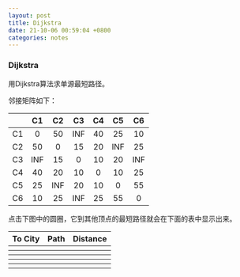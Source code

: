 ```yaml
---
layout: post
title: Dijkstra
date: 21-10-06 00:59:04 +0800
categories: notes
---
```


### Dijkstra

用Dijkstra算法求单源最短路径。

邻接矩阵如下：

|      |  C1  |  C2  |  C3  |  C4  |  C5  |  C6  |
| :--: | :--: | :--: | :--: | :--: | :--: | :--: |
|  C1  |  0   |  50  | INF  |  40  |  25  |  10  |
|  C2  |  50  |  0   |  15  |  20  | INF  |  25  |
|  C3  | INF  |  15  |  0   |  10  |  20  | INF  |
|  C4  |  40  |  20  |  10  |  0   |  10  |  25  |
|  C5  |  25  | INF  |  20  |  10  |  0   |  55  |
|  C6  |  10  |  25  | INF  |  25  |  55  |  0   |



点击下图中的圆圈，它到其他顶点的最短路径就会在下面的表中显示出来。



<canvas id="myCanvas" width="800" height="300" ></canvas>

<table id="path">
<tr>
<th>To City</th>
<th>Path</th>
<th>Distance</th>
</tr>
<tr>
<th></th>
<th></th>
<th></th>
</tr>
<tr>
<th></th>
<th></th>
<th></th>
</tr>
<tr>
<th></th>
<th></th>
<th></th>
</tr>
<tr>
<th></th>
<th></th>
<th></th>
</tr>
<tr>
<th></th>
<th></th>
<th></th>
</tr>
</table>

<script src="{{ site.url }}/js/dijkstra/driver.js"></script>


